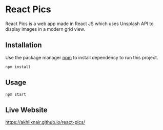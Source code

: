# React Pics

React Pics is a web app made in React JS which uses Unsplash API to display images in a modern grid view.

## Installation

Use the package manager [npm](https://nodejs.org/) to install dependency to run this project.

```node
npm install
```

## Usage

```node
npm start
```

## Live Website
https://akhilxnair.github.io/react-pics/